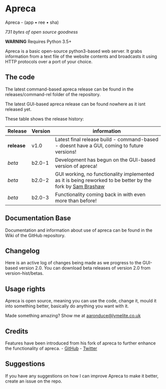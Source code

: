 # Apreca

Apreca - (app • ree • sha)

_731 bytes of open source goodness_

**WARNING** Requires Python 3.5+

Apreca is a basic open-source python3-based web server. It grabs information from a text file of the website contents and broadcasts it using HTTP protocols over a port of your choice.

## The code

The latest command-based apreca release can be found in the releases/command-rel folder of the repository.

The latest GUI-based apreca release can be found nowhere as it isnt released yet.

These table shows the release history:

| Release | Version | information |
| --- | --- | --- |
| **release** | v1.0 | Latest final release build - command-based - doesnt have a GUI, coming to future versions! |
| *beta* | b2.0-1 | Development has begun on the GUI-based version of apreca! |
| *beta* | b2.0-2 | GUI working, no functionality implemented as it is being reworked to be better by the fork by [Sam Brashaw](https://github.com/sambrashaw/apreca) | 
| *beta* | b2.0-3 | Functionality coming back in with even more than before! | 

## Documentation Base

Documentation and information about use of apreca can be found in the Wiki of the GitHub repository.

## Changelog

Here is an active log of changes being made as we progress to the GUI-based version 2.0. You can download beta releases of version 2.0 from version-hist/betas.



## Usage rights

Apreca is open source, meaning you can use the code, change it, mould it into something better, basically do anything you want with it.

Made something amazing? Show me at aaronduce@lymelite.co.uk

## Credits

Features have been introduced from his fork of apreca to further enhance the functionality of apreca. - [GitHub](https://github.com/sambrashaw) - [Twitter](https://twitter.com/trsambrashaw)

## Suggestions

If you have any suggestions on how I can improve Apreca to make it better, create an issue on the repo.
